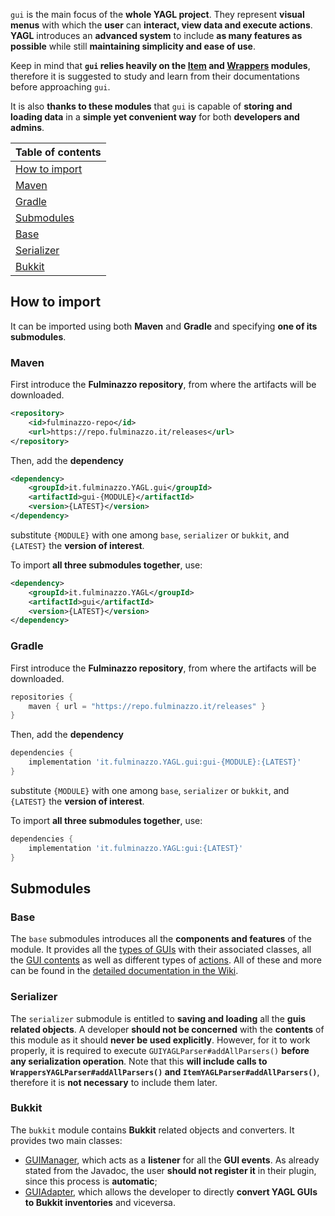 `gui` is the main focus of the **whole YAGL project**.
They represent **visual menus** with which the **user** can **interact, view data and execute actions**.
**YAGL** introduces an **advanced system** to include **as many features as possible**
while still **maintaining simplicity and ease of use**.

Keep in mind that **`gui` relies heavily on the [Item](../item) and [Wrappers](../wrappers) modules**,
therefore it is suggested to study and learn from their documentations before approaching `gui`.

It is also **thanks to these modules** that `gui` is capable of **storing and loading data** 
in a **simple yet convenient way** for both **developers and admins**.

| Table of contents               |
|---------------------------------|
| [How to import](#how-to-import) |
| [Maven](#maven)                 |
| [Gradle](#gradle)               |
| [Submodules](#submodules)       |
| [Base](#base)                   |
| [Serializer](#serializer)       |
| [Bukkit](#bukkit)               |

## How to import

It can be imported using both **Maven** and **Gradle** and specifying **one of its submodules**.

### Maven

First introduce the **Fulminazzo repository**, from where the artifacts will be downloaded.
```xml
<repository>
    <id>fulminazzo-repo</id>
    <url>https://repo.fulminazzo.it/releases</url>
</repository>
```

Then, add the **dependency**
```xml
<dependency>
    <groupId>it.fulminazzo.YAGL.gui</groupId>
    <artifactId>gui-{MODULE}</artifactId>
    <version>{LATEST}</version>
</dependency>
```
substitute `{MODULE}` with one among `base`, `serializer` or `bukkit`,
and `{LATEST}` the **version of interest**.

To import **all three submodules together**, use:
```xml
<dependency>
    <groupId>it.fulminazzo.YAGL</groupId>
    <artifactId>gui</artifactId>
    <version>{LATEST}</version>
</dependency>
```

### Gradle

First introduce the **Fulminazzo repository**, from where the artifacts will be downloaded.
```groovy
repositories {
    maven { url = "https://repo.fulminazzo.it/releases" }
}
```

Then, add the **dependency**
```groovy
dependencies {
    implementation 'it.fulminazzo.YAGL.gui:gui-{MODULE}:{LATEST}'
}
```
substitute `{MODULE}` with one among `base`, `serializer` or `bukkit`,
and `{LATEST}` the **version of interest**.

To import **all three submodules together**, use:
```groovy
dependencies {
    implementation 'it.fulminazzo.YAGL:gui:{LATEST}'
}
```

## Submodules

### Base

The `base` submodules introduces all the **components and features** of the module.
It provides all the [types of GUIs](https://github.com/Fulminazzo/YAGL/wiki/GUI-For-Developers#types)
with their associated classes, all the [GUI contents](https://github.com/Fulminazzo/YAGL/wiki/GUI-Contents-For-Developers)
as well as different types of [actions](https://github.com/Fulminazzo/YAGL/wiki/GUI-For-Developers#actions).
All of these and more can be found in the 
[detailed documentation in the Wiki](https://github.com/Fulminazzo/YAGL/wiki/GUI-For-Developers).

### Serializer

The `serializer` submodule is entitled to **saving and loading** all the **guis related objects**.
A developer **should not be concerned** with the **contents** of this module as it should **never be used explicitly**.
However, for it to work properly, it is required to execute `GUIYAGLParser#addAllParsers()` **before any serialization operation**.
Note that this **will include calls to `WrappersYAGLParser#addAllParsers()` and `ItemYAGLParser#addAllParsers()`**,
therefore it is **not necessary** to include them later.

### Bukkit

The `bukkit` module contains **Bukkit** related objects and converters.
It provides two main classes:

- [GUIManager](bukkit/src/main/java/it/fulminazzo/yagl/GUIManager.java), 
  which acts as a **listener** for all the **GUI events**. 
  As already stated from the Javadoc, the user **should not register it** in their plugin,
  since this process is **automatic**;
- [GUIAdapter](bukkit/src/main/java/it/fulminazzo/yagl/GUIAdapter.java),
  which allows the developer to directly **convert YAGL GUIs to Bukkit inventories** and viceversa.
